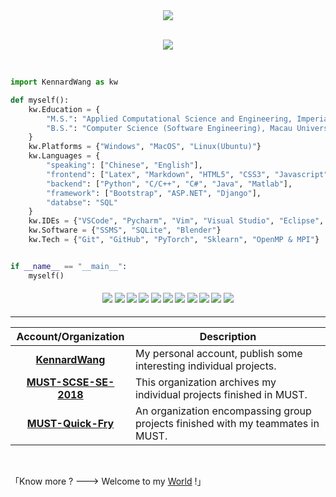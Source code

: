 <div align="center">
    <a href="https://github.com/KennardWang?tab=followers">
        <img src="https://img.shields.io/github/followers/KennardWang?colorA=1e1e28&colorB=bface6&logo=Github&style=for-the-badge" />
    </a>
    <br><br>
    <p align="center">
      <img src="https://profile-counter.glitch.me/KennardWang/count.svg" />
    </p>
</div>

<br>

<div style="width: 10px;"></div>

```Python
import KennardWang as kw

def myself():
    kw.Education = {
        "M.S.": "Applied Computational Science and Engineering, Imperial College London (ICL)"
        "B.S.": "Computer Science (Software Engineering), Macau University of Science and Technology (MUST)"
    }
    kw.Platforms = {"Windows", "MacOS", "Linux(Ubuntu)"}
    kw.Languages = {
        "speaking": ["Chinese", "English"],
        "frontend": ["Latex", "Markdown", "HTML5", "CSS3", "Javascript"],
        "backend": ["Python", "C/C++", "C#", "Java", "Matlab"],
        "framework": ["Bootstrap", "ASP.NET", "Django"],
        "databse": "SQL"
    }
    kw.IDEs = {"VSCode", "Pycharm", "Vim", "Visual Studio", "Eclipse", "Unity"}
    kw.Software = {"SSMS", "SQLite", "Blender"}
    kw.Tech = {"Git", "GitHub", "PyTorch", "Sklearn", "OpenMP & MPI"}


if __name__ == "__main__":
    myself()

```

<h4 align="center">
<img src="https://readme-components.vercel.app/api?component=logo&logo=windows&text=false&animation=spin&fill=black&textfill=bface6&">
<img src="https://readme-components.vercel.app/api?component=logo&logo=apple&text=false&animation=spin&fill=black&textfill=bface6&">
<img src="https://readme-components.vercel.app/api?component=logo&logo=ubuntu&text=false&animation=spin&fill=black&textfill=bface6&">

<img src="https://readme-components.vercel.app/api?component=logo&logo=python&text=false&animation=spin&fill=black&textfill=bface6&">
<img src="https://readme-components.vercel.app/api?component=logo&logo=pytorch&text=false&animation=spin&fill=black&textfill=bface6&">
<img src="https://readme-components.vercel.app/api?component=logo&logo=cplusplus&text=false&animation=spin&fill=black&textfill=bface6&">
<img src="https://readme-components.vercel.app/api?component=logo&logo=latex&text=false&animation=spin&fill=black&textfill=bface6&">

<img src="https://readme-components.vercel.app/api?component=logo&logo=visualstudiocode&text=false&animation=spin&fill=black&textfill=bface6&">
<img src="https://readme-components.vercel.app/api?component=logo&logo=pycharm&text=false&animation=spin&fill=black&textfill=bface6&">
<img src="https://readme-components.vercel.app/api?component=logo&logo=vim&text=false&animation=spin&fill=black&textfill=bface6&">
<img src="https://readme-components.vercel.app/api?component=logo&logo=unity&text=false&animation=spin&fill=black&textfill=bface6&">
</h4>

<hr>

| Account/Organization | Description |
| :---: | --- |
| **[KennardWang](https://github.com/KennardWang)** | My personal account, publish some interesting individual projects. |
| **[MUST-SCSE-SE-2018](https://github.com/MUST-SCSE-SE-2018)** | This organization archives my individual projects finished in MUST. |
| **[MUST-Quick-Fry](https://github.com/MUST-Quick-Fry)** | An organization encompassing group projects finished with my teammates in MUST. |

<br>

「Know more ? ---> Welcome to my [World](https://kennardwang.github.io) !」
